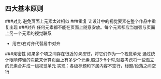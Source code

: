 四大基本原则
---
###对比
避免页面上元素太过相似
###重复
让设计中的视觉要素在整个作品中重复出现
###对齐
任何元素都不能在页面上随意安放。每个元素都应当加强与页面上另一个元素的视觉联系
* 用左/右对齐代替居中对齐

###亲密性
如果多个项之间存在很近的*亲密性*，将它们作为一个视觉单元
通过统计眼睛停留的次数来计算页面上有多少个元素,超过3-5个时,就要考虑将一些孤立的元素合并成一组视觉单元
实现：各级标题和下属内容不空行，标题/段落之间空行